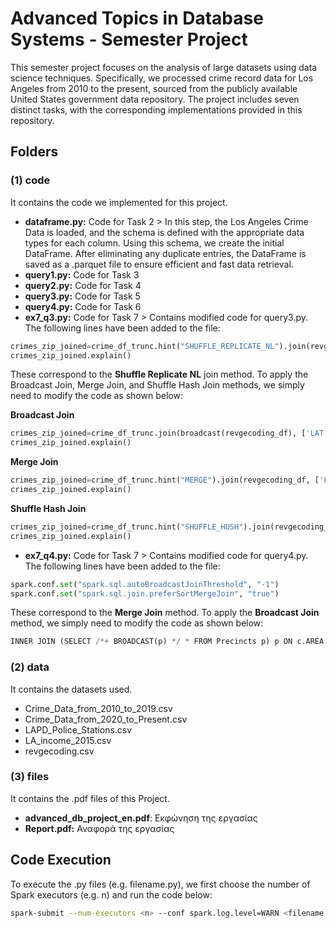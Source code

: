 # Advanced Topics in Database Systems - Semester Project
This semester project focuses on the analysis of large datasets using data science techniques. Specifically, we processed crime record data for Los Angeles from 2010 to the present, sourced from the publicly available United States government data repository. The project includes seven distinct tasks, with the corresponding implementations provided in this repository.

## Folders

### (1) code 
It contains the code we implemented for this project.
- **dataframe.py:** Code for Task 2 > In this step, the Los Angeles Crime Data is loaded, and the schema is defined with the appropriate data types for each column. Using this schema, we create the initial DataFrame. After eliminating any duplicate entries, the DataFrame is saved as a .parquet file to ensure efficient and fast data retrieval.
- **query1.py:** Code for Task 3
- **query2.py:** Code for Task 4
- **query3.py:** Code for Task 5
- **query4.py:** Code for Task 6
- **ex7_q3.py:** Code for Task 7 > Contains modified code for query3.py. The following lines have been added to the file:
```python
crimes_zip_joined=crime_df_trunc.hint("SHUFFLE_REPLICATE_NL").join(revgecoding_df, ['LAT', 'LON'], 'inner')
crimes_zip_joined.explain()
```
These correspond to the **Shuffle Replicate NL** join method. To apply the Broadcast Join, Merge Join, and Shuffle Hash Join methods, we simply need to modify the code as shown below:

**Broadcast Join**
```python
crimes_zip_joined=crime_df_trunc.join(broadcast(revgecoding_df), ['LAT','LON'], 'inner')
crimes_zip_joined.explain()
```
**Merge Join**
```python
crimes_zip_joined=crime_df_trunc.hint("MERGE").join(revgecoding_df, ['LAT','LON'], 'inner')
crimes_zip_joined.explain()
```
**Shuffle Hash Join**
```python
crimes_zip_joined=crime_df_trunc.hint("SHUFFLE_HUSH").join(revgecoding_df,['LAT','LON'], 'inner')
crimes_zip_joined.explain()
```

- **ex7_q4.py:** Code for Task 7 > Contains modified code for query4.py. The following lines have been added to the file:
```python
spark.conf.set("spark.sql.autoBroadcastJoinThreshold", "-1")
spark.conf.set("spark.sql.join.preferSortMergeJoin", "true")
```
These correspond to the **Merge Join** method. To apply the **Broadcast Join** method, we simply need to modify the code as shown below:

```python
INNER JOIN (SELECT /*+ BROADCAST(p) */ * FROM Precincts p) p ON c.AREA = p.PREC
```

### (2) data
It contains the datasets used.
- Crime_Data_from_2010_to_2019.csv
- Crime_Data_from_2020_to_Present.csv
- LAPD_Police_Stations.csv
- LA_income_2015.csv
- revgecoding.csv

### (3) files 
It contains the .pdf files of this Project.
- **advanced_db_project_en.pdf**: Εκφώνηση της εργασίας
- **Report.pdf:** Αναφορά της εργασίας

## Code Execution
To execute the .py files (e.g. filename.py), we first choose the number of Spark executors (e.g. n) and run the code below:
```bash
spark-submit --num-executors <n> --conf spark.log.level=WARN <filename.py>
```
